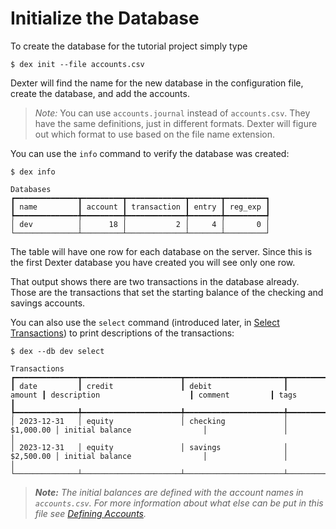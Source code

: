 # Initialize the Database

To create the database for the tutorial project simply type
```shell
$ dex init --file accounts.csv
```

Dexter will find the name for the new database in the configuration file, create the  database, and add the accounts.

> _Note:_  You can use `accounts.journal` instead of `accounts.csv`.  They have the same definitions, just in different formats.  Dexter will figure out which format to use based on the file name extension.

You can use the `info` command to verify the database was created:
```shell
$ dex info

Databases                                                 
┏━━━━━━━━━━━━━━┳━━━━━━━━━┳━━━━━━━━━━━━━┳━━━━━━━┳━━━━━━━━━┓
┃ name         ┃ account ┃ transaction ┃ entry ┃ reg_exp ┃
┡━━━━━━━━━━━━━━╇━━━━━━━━━╇━━━━━━━━━━━━━╇━━━━━━━╇━━━━━━━━━┩
│ dev          │      18 │           2 │     4 │       0 │
└──────────────┴─────────┴─────────────┴───────┴─────────┘
```

The table will have one row for each database on the server.
Since this is the first Dexter database you have created you will see only one row.

That output shows there are two transactions in the database already.
Those are the transactions that set the starting balance of the checking and savings accounts.

You can also use the `select` command (introduced later, in [Select Transactions](tut_select.md)) to print descriptions of the transactions:

```shell
$ dex --db dev select

Transactions                                                                                                                                      
┏━━━━━━━━━━━━━━┳━━━━━━━━━━━━━━━━━━━━━━┳━━━━━━━━━━━━━━━━━━━━━━┳━━━━━━━━━━━━━━┳━━━━━━━━━━━━━━━━━━━━━━━━━━━━━━━━┳━━━━━━━━━━━━━━━━━┳━━━━━━━━━━━━━━━━━┓
┃ date         ┃ credit               ┃ debit                ┃       amount ┃ description                    ┃ comment         ┃ tags            ┃
┡━━━━━━━━━━━━━━╇━━━━━━━━━━━━━━━━━━━━━━╇━━━━━━━━━━━━━━━━━━━━━━╇━━━━━━━━━━━━━━╇━━━━━━━━━━━━━━━━━━━━━━━━━━━━━━━━╇━━━━━━━━━━━━━━━━━╇━━━━━━━━━━━━━━━━━┩
│ 2023-12-31   │ equity               │ checking             │    $1,000.00 │ initial balance                │                 │                 │
│ 2023-12-31   │ equity               │ savings              │    $2,500.00 │ initial balance                │                 │                 │
└──────────────┴──────────────────────┴──────────────────────┴──────────────┴────────────────────────────────┴─────────────────┴─────────────────┘
```

<!-- The `select` command can also display the transactions in Journal format: -->

> _**Note:** The initial balances are defined with the account names in `accounts.csv`.  For more information about what else can be put in this file see [Defining Accounts](accounts.md)._

